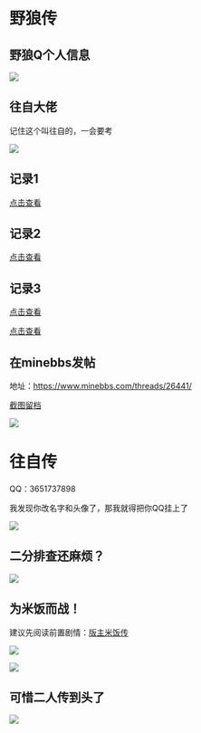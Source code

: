 # 野狼传

## 野狼Q个人信息

![](/others/二人传/1.jpg)

## 往自大佬

记住这个叫往自的，一会要考

![](/others/二人传/1.jpg)

## 记录1

[点击查看](/others/二人传/记录1.png)

## 记录2

[点击查看](/others/二人传/记录2.png)

## 记录3

[点击查看](/others/二人传/记录3.png)

[点击查看](/others/二人传/记录3-1.png)

## 在minebbs发帖

地址：https://www.minebbs.com/threads/26441/

[截图留档](/others/二人传/minebbs-26441留档.png)

![](/others/二人传/0金粒.png)

# 往自传

QQ：3651737898

我发现你改名字和头像了，那我就得把你QQ挂上了

![](/others/二人传/改头像和名字了.png)

## 二分排查还麻烦？

![](/others/二人传/往-1.png)

## 为米饭而战！

建议先阅读前置剧情：[版主米饭传](版主米饭传.md)

![](/others/二人传/往-2.png)

![](/others/二人传/往-3.png)

## 可惜二人传到头了

![](/others/二人传/往-4.png)
